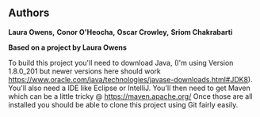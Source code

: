 ## Authors
**Laura Owens,**
**Conor O'Heocha,**
**Oscar Crowley,**
**Sriom Chakrabarti**

**Based on a project by Laura Owens**

To build this project you'll need to download Java, (I'm using Version 1.8.0_201 but newer versions here should work https://www.oracle.com/java/technologies/javase-downloads.html#JDK8).
You'll also need a IDE like Eclipse or IntelliJ.
You'll then need to get Maven which can be a little tricky @ https://maven.apache.org/
Once those are all installed you should be able to clone this project using Git fairly easily.

